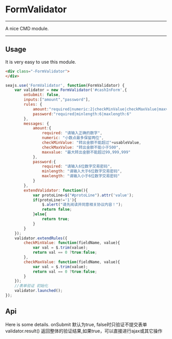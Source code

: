 # FormValidator

---

A nice CMD module.

---

## Usage

It is very easy to use this module.

````html
<div class="-FormValidator">
</div>
````

```javascript
seajs.use('FormValidator', function(FormValidator) {
	var validator = new FormValidator('#cashInForm',{
		onSubmit: false,
		inputs:["amount","password"],
		rules: {
			amount:"required|numeric:2|checkMinValue|checkMaxValue|maxvalue:99,999,999",
			password:"required|minlength:6|maxlength:6"
		},
		messages: {
			amount:{
				required: "请输入正确的数字",
				numeric: "小数点最多保留两位",
				checkMinValue: "转出金额不能超过"+usableValue,
				checkMaxValue: "转出金额不能小于500",
				maxvalue: "最大转出金额不能超过99,999,999"
			},
			password:{
				required: "请输入6位数字交易密码",
				minlength: "请输入大于6位数字交易密码",
				maxlength: "请输入小于6位数字交易密码"
			}
		},
		extendValidator: function(){
			var protoLine=$("#protoLine").attr('value');
			if(protoLine!='1'){
				$.alert("请先阅读并同意相关协议内容！");
				return false;
			}else{
				return true;
			}
		}
	});
	validator.extendRules({
		checkMinValue: function(fieldName, value){
			var val = $.trim(value);
			return val == 0 ?true:false;
		},
		checkMaxValue: function(fieldName, value){
			var val = $.trim(value);
			return val == 0 ?true:false;
		}
	});
	//表单验证 初始化
	validator.launched();
});
```

## Api

Here is some details.
onSubmit 默认为true, false时只验证不提交表单
validator.result() 返回整体的验证结果,如果true，可以直接进行ajax或其它操作
